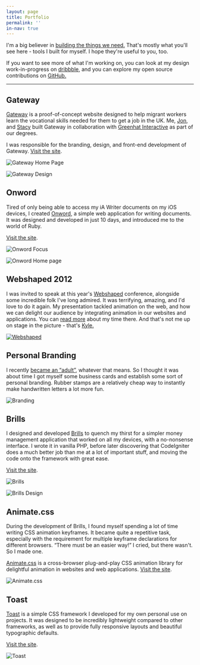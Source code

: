 ```yaml
---
layout: page
title: Portfolio
permalink: ''
in-nav: true
---
```


I'm a big believer in [building the things we need.](http://daneden.me/2012/04/castles/) That's mostly what you'll see here - tools I built for myself. I hope they're useful to you, too.

If you want to see more of what I'm working on, you can look at my design work-in-progress on [dribbble](http://dribbble.com/dte), and you can explore my open source contributions on [GitHub.](http://github.com/daneden)



* * *





## Gateway


[Gateway](http://gateway-learning.com) is a proof-of-concept website designed to help migrant workers learn the vocational skills needed for them to get a job in the UK. Me, [Jon](http://twitter.com/JWalter14), and [Stacy](http://twitter.com/StaceSlater) built Gateway in collaboration with [Greenhat Interactive](https://twitter.com/ghinteractive) as part of our degrees.

I was responsible for the branding, design, and front-end development of Gateway. [Visit the site](http://gateway-learning.com).

![Gateway Home Page](http://daneden.me/wp-content/uploads/2012/05/Portfolio_0001_Gateway-Homepage.jpg)

![Gateway Design](http://daneden.me/wp-content/uploads/2012/05/gateway-design.png)



## Onword


Tired of only being able to access my iA Writer documents on my iOS devices, I created [Onword](http://onword.co), a simple web application for writing documents. It was designed and developed in just 10 days, and introduced me to the world of Ruby.

[Visit the site](http://onword.co).

![Onword Focus](http://daneden.me/wp-content/uploads/2012/05/Portfolio_0003_Onword-Focus.jpg)

![Onword Home page](http://daneden.me/wp-content/uploads/2012/05/Portfolio_0002_Onword-Home.jpg)



## Webshaped 2012


I was invited to speak at this year's [Webshaped](http://webshaped.fi) conference, alongside some incredible folk I've long admired. It was terrifying, amazing, and I'd love to do it again. My presentation tackled animation on the web, and how we can delight our audience by integrating animation in our websites and applications. You can [read more](http://daneden.me/2012/05/i-have-no-idea-what-im-doing/) about my time there. And that's not me up on stage in the picture - that's [Kyle.](http://twitter.com/kneath)

[![Webshaped](http://daneden.me/wp-content/uploads/2012/05/webshaped.jpg)](http://webshaped.fi)



## Personal Branding


I recently [became an “adult”](http://daneden.me/twentyone), whatever that means. So I thought it was about time I got myself some business cards and establish some sort of personal branding. Rubber stamps are a relatively cheap way to instantly make handwritten letters a lot more fun.

![Branding](http://daneden.me/wp-content/uploads/2012/05/branding.jpg)



## Brills


I designed and developed [Brills](http://brills.me) to quench my thirst for a simpler money management application that worked on all my devices, with a no-nonsense interface. I wrote it in vanilla PHP, before later discovering that CodeIgniter does a much better job than me at a lot of important stuff, and moving the code onto the framework with great ease.

[Visit the site](http://brills.me).

![Brills](http://daneden.me/wp-content/uploads/2012/05/Portfolio_0004_Brills-e1375342196515.jpg)

![Brills Design](http://daneden.me/wp-content/uploads/2012/05/brills-design.png)



## Animate.css


During the development of Brills, I found myself spending a lot of time writing CSS animation keyframes. It became quite a repetitive task, especially with the requirement for multiple keyframe declarations for different browsers. “There must be an easier way!” I cried, but there wasn't. So I made one.

[Animate.css](http://daneden.me/animate) is a cross-browser plug-and-play CSS animation library for delightful animation in websites and web applications. [Visit the site](http://daneden.me/animate).

![Animate.css](http://daneden.me/wp-content/uploads/2012/05/Portfolio_0006_Animate.css.jpg)



## Toast


[Toast](http://daneden.me/toast) is a simple CSS framework I developed for my own personal use on projects. It was designed to be incredibly lightweight compared to other frameworks, as well as to provide fully responsive layouts and beautiful typographic defaults.

[Visit the site](http://daneden.me/toast).

![Toast](http://daneden.me/wp-content/uploads/2012/05/Portfolio_0007_Toast.jpg)
